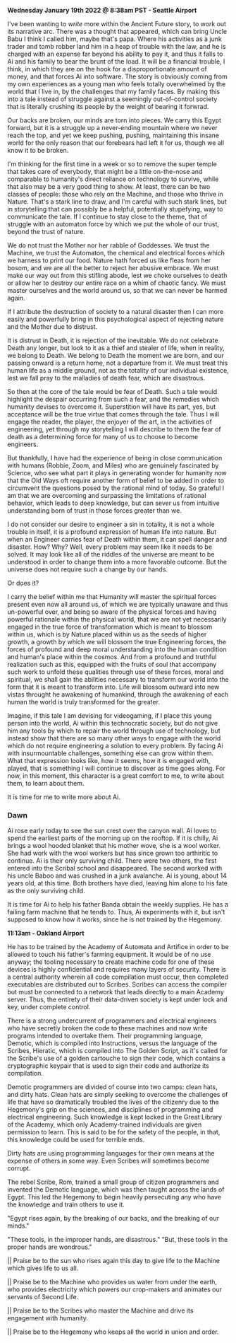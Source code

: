 **Wednesday January 19th 2022 @ 8:38am PST - Seattle Airport**

I've been wanting to *write* more within the Ancient Future story, to work out its narrative arc. There was a thought that appeared, which can bring Uncle Babu I think I called him, maybe that's papa. Where his activities as a junk trader and tomb robber land him in a heap of trouble with the law, and he is charged with an expense far beyond his ability to pay it, and thus it falls to Ai and his family to bear the brunt of the load. It will be a financial trouble, I think, in which they are on the hook for a disproportionate amount of money, and that forces Ai into software. The story is obviously coming from my own experiences as a young man who feels totally overwhelmed by the world that I live in, by the challenges that my family faces. By making this into a tale instead of struggle against a seemingly out-of-control society that is literally crushing its people by the weight of bearing it forwrad. 

Our backs are broken, our minds are torn into pieces. We carry this Egypt forward, but it is a struggle up a never-ending mountain where we never reach the top, and yet we keep pushing, pushing, maintaining this insane world for the only reason that our forebears had left it for us, though we all know it to be broken.

I'm thinking for the first time in a week or so to remove the super temple that takes care of everybody, that might be a little on-the-nose and comparable to humanity's direct reliance on technology to survive, while that also may be a very good thing to show. At least, there can be two classes of people: those who rely on the Machine, and those who thrive in Nature. That's a stark line to draw, and I'm careful with such stark lines, but in storytelling that can possibly be a helpful, potentially stupefying, way to communicate the tale. If I continue to stay close to the theme, that of struggle with an automaton force by which we put the whole of our trust, beyond the trust of nature. 

We do not trust the Mother nor her rabble of Goddesses. We trust the Machine, we trust the Automaton, the chemical and electrical forces which we harness to print our food. Nature hath forced us like fleas from her bosom, and we are all the better to reject her abusive embrace. We must make our way out from this stifling abode, lest we choke ourselves to death or allow her to destroy our entire race on a whim of chaotic fancy. We must master ourselves and the world around us, so that we can never be harmed again.

If I attribute the destruction of society to a natural disaster then I can more easily and powerfully bring in this psychological aspect of rejecting nature and the Mother due to distrust. 

It is distrust in Death, it is rejection of the inevitable. We do not celebrate Death any longer, but look to it as a thief and stealer of life, when in reality, we belong to Death. We belong to Death the moment we are born, and our passing onward is a return home, not a departure from it. We must treat this human life as a middle ground, not as the totality of our individual existence, lest we fall pray to the malladies of death fear, which are disastrous. 

So then at the core of the tale would be fear of Death. Such a tale would highlight the despair occurring from such a fear, and the remedies which humanity devises to overcome it. Superstition will have its part, yes, but acceptance will be the true virtue that comes through the tale. Thus I will engage the reader, the player, the enjoyer of the art, in the activities of engineering, yet through my storytelling I will describe to them the fear of death as a determining force for many of us to choose to become engineers. 

But thankfully, I have had the experience of being in close communication with humans (Robbie, Zoom, and Miles) who are genuinely fascinated by Science, who see what part it plays in generating wonder for humanity now that the Old Ways oft require another form of belief to be added in order to circumvent the questions posed by the rational mind of today. So grateful I am that we are overcoming and surpassing the limitations of rational behavior, which leads to deep knowledge, but can sever us from intuitive understanding born of trust in those forces greater than we. 

I do not consider our desire to engineer a sin in totality, it is not a whole trouble in itself, it is a profound expression of human life into nature. But when an Engineer carries fear of Death within them, it can spell danger and disaster. How? Why? Well, every problem may seem like it needs to be solved. It may look like all of the riddles of the universe are meant to be understood in order to change them into a more favorable outcome. But the universe does not require such a change by our hands. 

Or does it?

I carry the belief within me that Humanity will master the spiritual forces present even now all around us, of which we are typically unaware and thus un-powerful over, and being so aware of the physical forces and having powerful rationale within the physical world, that we are not yet necessarily engaged in the true force of transformation which is meant to blossom within us, which is by Nature placed within us as the seeds of higher growth, a growth by which we will blossom the true Engineering forces, the forces of profound and deep moral understanding into the human condition and human's place within the cosmos. And from a profound and truthful realization such as this, equipped with the fruits of soul that accompany such work to unfold these qualities through use of these forces, moral and spiritual, we shall gain the abilities necessary to transform our world into the form that it is meant to transform into. Life will blossom outward into new vistas throught he awakening of humankind, through the awakening of each human the world is truly transformed for the greater. 

Imagine, if this tale I am devising for videogaming, if I place this young person into the world, Ai within this technocratic society, but do not give him any tools by which to repair the world through use of technology, but instead show that there are so many other ways to engage with the world which do not require engineering a solution to every problem. By facing Ai with insurmountable challenges, something else can grow within them. What that expression looks like, how it seems, how it is engaged with, played, that is something I will continue to discover as time goes along. For now, in this moment, this character is a great comfort to me, to write about them, to learn about them. 

It is time for me to write more about Ai. 

### Dawn

Ai rose early today to see the sun crest over the canyon wall. Ai loves to spend the earliest parts of the morning up on the rooftop. If it is chilly, Ai brings a wool hooded blanket that his mother wove, she is a wool worker. She had work with the wool workers but has since grown too arthiritic to continue. Ai is their only surviving child. There were two others, the first entered into the Scribal school and disappeared. The second worked with his uncle Baboo and was crushed in a junk avalanche. Ai is young, about 14 years old, at this time. Both brothers have died, leaving him alone to his fate as the only surviving child. 

It is time for Ai to help his father Banda obtain the weekly supplies. He has a failing farm machine that he tends to. Thus, Ai experiments with it, but isn't supposed to know how it works, since he is not trained by the Hegemony. 

**11:13am - Oakland Airport**

He has to be trained by the Academy of Automata and Artifice in order to be allowed to touch his father's farming equipment. It would be of no use anyway; the tooling necessary to create machine code for one of these devices is highly confidential and requires many layers of security. There is a central authority wherein all code compilation must occur, then completed executables are distributed out to Scribes. Scribes can access the compiler but must be connected to a network that leads directly to a main Academy server. Thus, the entirety of their data-driven society is kept under lock and key, under complete control. 

There is a strong undercurrent of programmers and electrical engineers who have secretly broken the code to these machines and now write programs intended to overtake them. Their programming language, Demotic, which is compiled into Instructions, versus the language of the Scribes, Hieratic, which is compiled into The Golden Script, as it's called for the Scribe's use of a golden cartouche to sign their code, which contains a cryptographic keypair that is used to sign their code and authorize its compilation. 

Demotic programmers are divided of course into two camps: clean hats, and dirty hats. Clean hats are simply seeking to overcome the challenges of life that have so dramatically troubled the lives of the citizenry due to the Hegemony's grip on the sciences, and disciplines of programming and electrical engineering. Such knowledge is kept locked in the Great Library of the Academy, which only Academy-trained individuals are given permission to learn. This is said to be for the safety of the people, in that, this knowledge could be used for terrible ends.

Dirty hats are using programming languages for their own means at the expense of others in some way. Even Scribes will sometimes become corrupt. 

The rebel Scribe, Rom, trained a small group of citizen programmers and invented the Demotic language, which was then taught across the lands of Egypt. This led the Hegemony to begin heavily persecuting any who have the knowledge and train others to use it. 

"Egypt rises again, by the breaking of our backs, and the breaking of our minds."

"These tools, in the improper hands, are disastrous."
"But, these tools in the proper hands are wondrous."

|| Praise be to the sun who rises again this day to give life to the Machine which gives life to us all.

|| Praise be to the Machine who provides us water from under the earth, who provides electricity which powers our crop-makers and animates our servants of Second Life. 

|| Praise be to the Scribes who master the Machine and drive its engagement with humanity.

|| Praise be to the Hegemony who keeps all the world in union and order.